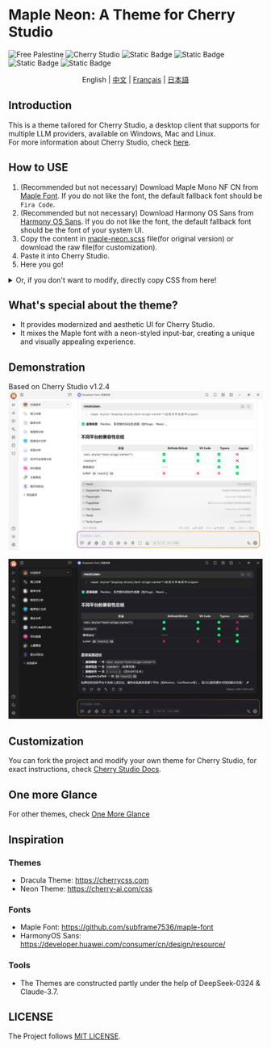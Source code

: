 # Maple Neon: A Theme for Cherry Studio

![Free Palestine](https://freepalestinemovement.org/wp-content/uploads/2013/06/banner.jpg)
![Cherry Studio](https://www.cherry-ai.com/assets/cherry-logo-CtmH594q.svg)
![Static Badge](https://img.shields.io/badge/Tailored_for-Cherry_Studio-red?logo=Github)
![Static Badge](https://img.shields.io/badge/License-MIT-blue)
![Static Badge](https://img.shields.io/badge/Language-SCSS-pink?logo=css)
![Static Badge](https://img.shields.io/badge/Release-v1.2.1-green)
<div style="text-align: center">
English |
<a href="https://github.com/BoningtonChen/CherryStudio_themes/blob/master/docs/README.zh.md">中文</a> |
<a href="https://github.com/BoningtonChen/CherryStudio_themes/blob/master/docs/README.fr.md">Français</a> |
<a href="https://github.com/BoningtonChen/CherryStudio_themes/blob/master/docs/README.ja.md">日本語</a>
</div>

## Introduction

This is a theme tailored for Cherry Studio, a desktop client that supports for multiple LLM providers, available on Windows, Mac and Linux. \
For more information about Cherry Studio, check [here](https://github.com/CherryHQ/cherry-studio).

## How to USE

1. (Recommended but not necessary) Download Maple Mono NF CN from [Maple Font](https://github.com/subframe7536/maple-font/releases/download/v7.3/MapleMono-NF-CN-unhinted.zip). If you do not like the font, the default fallback font should be `Fira Code`.
2. (Recommended but not necessary) Download Harmony OS Sans from [Harmony OS Sans](https://developer.huawei.com/images/download/general/HarmonyOS-Sans.zip). If you do not like the font, the default fallback font should be the font of your system UI.
3. Copy the content in [maple-neon.scss](./themes/maple-neon.scss) file(for original version) or download the raw file(for customization).
4. Paste it into Cherry Studio.
5. Here you go!

<details>
<summary>Or, if you don't want to modify, directly copy CSS from here!</summary>

```scss
/* Maple Neon Theme: Complete Version of Maple Neon */

/* 动画定义 */
@keyframes clickAnimation {
    0% {
        opacity: 1;
    }
    50% {
        opacity: 0.7; /* 轻微的透明度变化作为点击反馈，增强动画效果 */
    }
    100% {
        opacity: 1;
    }
}

@keyframes page-popup-right {
    from {
        transform: translateX(-2em);
        opacity: 0;
    }
    to {
        transform: translateX(0);
        opacity: 100%;
    }
}

@keyframes page-popup-left {
    from {
        transform: translateX(2em);
        opacity: 0;
    }
    to {
        transform: translateX(0);
        opacity: 100%;
    }
}

/* 基础变量定义 */
:root {
    //   --chat-background-assistant: #fff;
    //   --color-border: rgba(120, 120, 120, 0.08) !important;

    /* --- 动画相关变量 --- */
    --animation: cubic-bezier(0.25, 0.1, 0.25, 1); /* 调整为更快的 ease-out */
    --short-timer: 0.15s; /* 缩短时间 */
    --long-timer: 0.3s; /* 缩短时间 */
    --button-border-radius: 12px;
    --button-border-radius-hover: 12px; /* 保持 hover 时圆角不变 */
    --button-border-radius-active: 12px; /* 保持 active 时圆角不变 */

    /* --- 字体规范对齐 --- */
    /* 基础字体 (对应规范中的 --font-family) */
    --content-font: "HarmonyOS Sans", "HarmonyOS Sans SC", "Noto Sans", "Noto Sans SC", Ubuntu, -apple-system,
    BlinkMacSystemFont, "Segoe UI", system-ui, Roboto, Oxygen, Cantarell, "Open Sans", "Helvetica Neue", Arial,
    "Noto Sans", sans-serif, "Apple Color Emoji", "Segoe UI Emoji", "Segoe UI Symbol", "Noto Color Emoji" !important;
    --content-font-weight: normal;

    /* 标题/UI 字体 (对应规范中的 --font-family-serif, 但这里保持无衬线优先) */
    --title-font: "HarmonyOS Sans", "HarmonyOS Sans SC", "Noto Serif", "Noto Serif SC", "Microsoft Sans", -apple-system,
    BlinkMacSystemFont, "Segoe UI", system-ui, Ubuntu, Roboto, Oxygen, Cantarell, "Open Sans", "Helvetica Neue",
    serif, Arial, "Noto Sans", "Apple Color Emoji", "Segoe UI Emoji", "Segoe UI Symbol", "Noto Color Emoji" !important;
    --title-font-weight: bold;

    /* 代码字体 (对应规范中的 --code-font-family) */
    --monospace-font: "Maple Mono NF CN", "Cascadia Code", "Fira Code", "Consolas", Menlo, Courier, monospace !important;
    --monospace-font-weight: normal;

    --ui-font-weight: bold; /* 保留UI元素的特定粗细控制 */

    // --input-gradient-opacity: 1;

    //   --box-shadow-message: 0 4px 16px -8px rgba(0, 0, 0, 0.04);
    //   --border-radius-message: 16px;
}

/* --- 浅色模式输入栏文本及光标颜色修复 --- */
body[theme-mode="light"] {
    #inputbar input,
    #inputbar textarea,
    #inputbox,
    .form-control {
        color: var(--color-text) !important; /* 使用规范中定义的浅色模式文本颜色 */
        caret-color: var(--color-text) !important; /* 使用规范中定义的浅色模式文本颜色作为光标颜色 */
    }
}

/* 消息容器样式：增加霓虹AI助手效果 */
/* 输入框动画效果 */
@keyframes gradientFlow {
    0% {
        background-position: 0 50%;
    }

    50% {
        background-position: 100% 50%;
    }

    100% {
        background-position: 0 50%;
    }
}

#inputbar::before {
    content: "";
    position: absolute;
    inset: -2px;
    border-radius: inherit;
    padding: 3px;
    background: linear-gradient(
                    90deg,
                    #ff6a01,
                /* 爱马仕橙，原色：#d65f00 */ #f8c91c,
                /* 那不勒斯黄，原色：#ffb800 */ #8a2be2,
                /* 紫罗兰色，原色：#8a2be2 */ #f8c91c,
                /* #ffb800 */ #ff6901 /* #d65e00 */
    );
    background-size: 200% 200%;
    mask:
            linear-gradient(#000 0 0) content-box,
            linear-gradient(#000 0 0);
    -webkit-mask-composite: destination-out; /* 兼容旧版 WebKit 内核浏览器 */
    mask-composite: exclude;
    animation: gradientFlow 4s linear infinite;
    opacity: 0;
    transition: all 0.4s ease-in-out;
    pointer-events: auto;
}

#inputbar:focus-within::before {
    opacity: 1;
}

/* 字体样式更改 */
/* UI元素使用粗体 */
body,
div:not(.message-content-container),
span:not(.message-content-container span),
h1,
h2,
h3,
h4,
h5,
h6,
header,
nav,
.sidebar,
.menu,
.button,
.tabs,
.navigation,
.header,
.footer,
.title {
    font-family: var(--title-font), sans-serif;
    font-weight: var(--title-font-weight);
}

/* 消息内容和输入区域 */
.message-content-container,
.message-content-container *,
p,
li,
ul,
ol,
.form-control,
#inputbox,
textarea {
    font-family: var(--content-font), sans-serif;
    font-weight: var(--content-font-weight);
}

/* 代码块和内联代码的特殊字体处理 */
pre,
pre *,
code,
.markdown-body pre,
.markdown-body pre *,
.markdown-body code {
    font-family: var(--monospace-font), monospace !important;
    font-weight: var(--monospace-font-weight);
    -webkit-font-feature-settings:
            "liga" 1,
            "calt" 1,
            "ss01" 1,
            "ss02" 1,
            "ss03" 1,
            "zero" 1 !important;
    font-feature-settings:
            "liga" 1,
            "calt" 1,
            "ss01" 1,
            "ss02" 1,
            "ss03" 1,
            "zero" 1 !important;
    text-rendering: optimizeLegibility;
}

/* --- 动画应用 --- */
[class^="MessageLineContainer"] {
    /* background: var(--chat-background); */ /* 保持 Maple Neon 原有背景 */
    border-radius: var(--button-border-radius);

    [class^="MessageItem"]:active {
        animation: clickAnimation var(--long-timer) var(--animation);
    }
}

[class^="SettingHelpTextRow"] {
    display: inline-block;
}

[class^="Icon"]:hover,
[class^="ant"]:hover,
[class^="ActionButton"]:hover,
[class^="TopicListItem"]:hover,
[class^="ProviderListItem"]:hover,
[class^="MenuItem"]:hover,
[class^="MenuButton"]:hover,
[class^="EmojiBackground"]:hover {
    border-radius: var(--button-border-radius-hover) !important;
    transition: border-radius var(--short-timer) var(--animation);
}

[class^="IconItem"]:active,
[class^="ant-avatar"]:active,
[class^="ant-btn"]:active,
[class^="ant-segmented-item"]:active,
[class^="anticon"]:active,
[class^="ant-upload"]:active,
[class^="ant-divider"]:active,
[class^="ant-tooltip"]:active,
[class^="ant-message"]:active,
[class^="ActionButton"]:active,
[class^="TopicListItem"]:active,
[class^="ProviderListItem"]:active,
[class^="MenuItem"]:active,
[class^="MenuButton"]:active,
[class^="EmojiBackground"]:active,
[class~="ant-dropdown-menu-item"]:active,
[class~="ant-dropdown-menu-submenu-title"]:active,
[class~="ant-select-selector"]:active,
[class~="ant-select-item"]:active {
    border-radius: var(--button-border-radius-active) !important;
    transition: border-radius var(--short-timer) var(--animation);
    animation: clickAnimation var(--long-timer) var(--animation);
}

/* Adapted to v1.2.8 */
[class^="Menus"] {
    [class^="Icon"]:active {
        border-radius: var(--button-border-radius-active) !important;
        transition: border-radius var(--short-timer) var(--animation);
        animation: clickAnimation var(--long-timer) var(--animation);
    }
}

[class^="Icon"],
[class^="ant"],
[class^="ActionButton"],
[class^="TopicListItem"],
[class^="ProviderListItem"],
[class^="MenuItem"],
[class^="MenuButton"],
[class^="EmojiBackground"] {
    border-radius: var(--button-border-radius) !important;
}

[class^="ant-switch"] {
    border-radius: 100px !important;
}

/* 保持 Maple Neon 原有背景色定义 */
/* body[theme-mode="light"] {
    background-color: var(--background-light-new);
}

body[theme-mode="dark"] {
    background-color: var(--background-dark-new) !important;
} */

/* 保持 Maple Neon 原有 hover 效果 */
/* [theme-mode="light"] .bubble .message-user .message-action-button:hover {
    background-color: var(--button-hover-light) !important;
}

[theme-mode="dark"] .bubble .message-user .message-action-button:hover {
    background-color: var(--button-hover-dark) !important;
} */

[theme-mode="light"] button.ant-btn:hover,
[theme-mode="dark"] button.ant-btn:hover {
    border-radius: var(--button-border-radius) !important; /* pulse.scss 中是 --button-border-radius，保持一致 */
}

/* 保持 Maple Neon 原有 input 背景 */
/* [theme-mode="light"] [class^="ant-input"],
[theme-mode="light"] button.ant-btn-variant-outlined {
    background-color: var(--input-bg-light) !important;
}

[theme-mode="dark"] [class^="ant-input"],
[theme-mode="dark"] button.ant-btn-variant-outlined {
    background-color: var(--input-bg-dark) !important;
} */

[class$="-tabs-content"],
[class$="-tab"],
[id^="content-container"],
[class^="MessageContainer"],
[class^="SettingContent"],
[class^="SettingContainer"],
[class^="SettingGroup"],
[class^="MenuList"],
[class^="ProviderList"],
[class^="Main"],
[class~="message-assistant"] {
    animation: page-popup-right var(--short-timer) var(--animation);
}

[class~="message-user"] {
    animation: page-popup-left var(--short-timer) var(--animation);
}

/* Bug fixes from pulse.scss - 检查是否与 Maple Neon 冲突 */
/* .bubble .message-user .message-action-button:hover {
    background-color: var(--color-background-mute);
} */
/* 保持 Maple Neon 原有 hover 效果，避免潜在冲突 */
```

</details>

## What's special about the theme?

- It provides modernized and aesthetic UI for Cherry Studio.
- It mixes the Maple font with a neon-styled input-bar, creating a unique and visually appealing experience.

## Demonstration

Based on Cherry Studio v1.2.4
![Page Light](./examples/main-page-light.png)

![Page Dark](./examples/main-page-dark.png)

## Customization

You can fork the project and modify your own theme for Cherry Studio, for exact instructions, check [Cherry Studio Docs](https://docs.cherry-ai.com/personalization-settings/css).

## One more Glance

For other themes, check [One More Glance](./OneMoreGlance.md)

## Inspiration

### Themes

- Dracula Theme: <https://cherrycss.com>
- Neon Theme: <https://cherry-ai.com/css>

### Fonts

- Maple Font: <https://github.com/subframe7536/maple-font>
- HarmonyOS Sans: <https://developer.huawei.com/consumer/cn/design/resource/>

### Tools

- The Themes are constructed partly under the help of DeepSeek-0324 & Claude-3.7.

## LICENSE

The Project follows [MIT LICENSE](./LICENSE).
